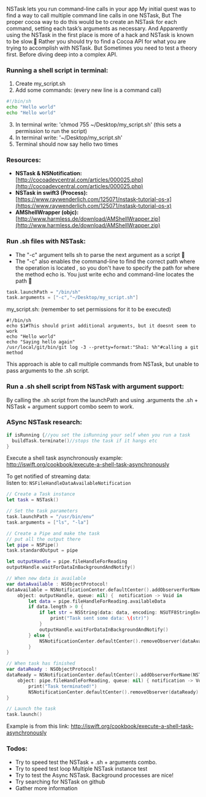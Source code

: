 NSTask lets you run command-line calls in your app<!--more--> My initial quest was to find a way to call multiple command line calls in one NSTask, But The proper cocoa way to do this would be to create an NSTask for each command, setting each task’s arguments as necessary. And Apparently using the NSTask in the first place is more of a hack and NSTask is known to be slow.🔑 Rather you should try to find a Cocoa API for what you are trying to accomplish with NSTask. But Sometimes you need to test a theory first. Before diving deep into a complex API.

### Running a shell script in terminal:
1. Create my_script.sh
2. Add some commands: (every new line is a command call)
```bash
#!/bin/sh
echo "Hello world"
echo "Hello world"
```
3. In terminal write: 'chmod 755 ~/Desktop/my_script.sh' (this sets a permission to run the script)
4. In terminal write: '~/Desktop/my_script.sh'
5. Terminal should now say hello two times

### Resources:
- **NSTask & NSNotification:** [http://cocoadevcentral.com/articles/000025.php](http://cocoadevcentral.com/articles/000025.php)
- **NSTask in swift3 (Process):** [https://www.raywenderlich.com/125071/nstask-tutorial-os-x](https://www.raywenderlich.com/125071/nstask-tutorial-os-x)
- **AMShellWrapper (objc):** [http://www.harmless.de/download/AMShellWrapper.zip](http://www.harmless.de/download/AMShellWrapper.zip)

### Run .sh files with NSTask:
 - The "-c" argument tells sh to parse the next argument as a script 🔑  
 - The "-c" also enables the command-line to find the correct path where the operation is located , so you don't have to specify the path for where the method echo is. You just write echo and command-line locates the path 🔑  
```swift
task.launchPath = "/bin/sh"
task.arguments = ["-c","~/Desktop/my_script.sh"]
```
my_script.sh: (remember to set permissions for it to be executed)
```shell
#!/bin/sh
echo $1#This should print additional arguments, but it doesnt seem to work
echo "Hello world"
echo "Saying hello again"
/usr/local/git/bin/git log -3 --pretty=format:"Sha1: %h"#calling a git method
```
This approach is able to call multiple commands from NSTask, but unable to pass arguments to the .sh script.

### Run a .sh shell script from NSTask with argument support:
By calling the .sh script from the launchPath and using .arguments the .sh + NSTask + argument support combo seem to work.

### ASync NSTask research:
```swift
if isRunning {//you set the isRunning your self when you run a task
  buildTask.terminate()//stops the task if it hangs etc
}
```
Execute a shell task asynchronously example:  
http://iswift.org/cookbook/execute-a-shell-task-asynchronously

To get notified of streaming data:  
listen to: ``NSFileHandleDataAvailableNotification``

```swift
// Create a Task instance
let task = NSTask()

// Set the task parameters
task.launchPath = "/usr/bin/env"
task.arguments = ["ls", "-la"]

// Create a Pipe and make the task
// put all the output there
let pipe = NSPipe()
task.standardOutput = pipe

let outputHandle = pipe.fileHandleForReading
outputHandle.waitForDataInBackgroundAndNotify()

// When new data is available
var dataAvailable : NSObjectProtocol!
dataAvailable = NSNotificationCenter.defaultCenter().addObserverForName(NSFileHandleDataAvailableNotification,
    object: outputHandle, queue: nil) {  notification -> Void in
        let data = pipe.fileHandleForReading.availableData
        if data.length > 0 {
            if let str = NSString(data: data, encoding: NSUTF8StringEncoding) {
                print("Task sent some data: \(str)")
            }
            outputHandle.waitForDataInBackgroundAndNotify()
        } else {
            NSNotificationCenter.defaultCenter().removeObserver(dataAvailable)
        }
}

// When task has finished
var dataReady : NSObjectProtocol!
dataReady = NSNotificationCenter.defaultCenter().addObserverForName(NSTaskDidTerminateNotification,
    object: pipe.fileHandleForReading, queue: nil) { notification -> Void in
        print("Task terminated!")
        NSNotificationCenter.defaultCenter().removeObserver(dataReady)
}

// Launch the task
task.launch()
```

Example is from this link: http://iswift.org/cookbook/execute-a-shell-task-asynchronously  

### Todos:
- Try to speed test the NSTask + .sh + arguments combo.
- Try to speed test loop Multiple NSTask instance test
- Try to test the Async NSTask. Background processes are nice!
- Try searching for NSTask on github
- Gather more information
